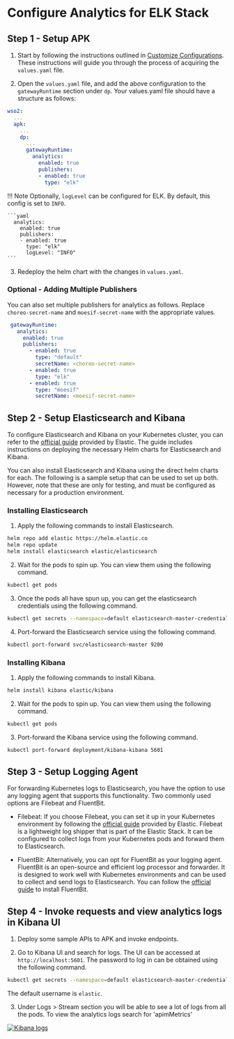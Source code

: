 # Configure Analytics for ELK Stack

## Step 1 - Setup APK

1. Start by following the instructions outlined in [Customize Configurations](../Customize-Configurations.md). These instructions will guide you through the process of acquiring the `values.yaml` file.
   
2. Open the `values.yaml` file, and add the above configuration to the `gatewayRuntime` section under `dp`. Your values.yaml file should have a structure as follows:

```yaml
wso2:
  ...
  apk:
    ...
    dp:
      ...
      gatewayRuntime:
        analytics:
          enabled: true
          publishers:
          - enabled: true
            type: "elk"
```

!!! Note
    Optionally, `logLevel` can be configured for ELK. By default, this config is set to `INFO`.

    ```yaml
      analytics:
        enabled: true
        publishers:
        - enabled: true
          type: "elk"
          logLevel: "INFO"
    ```

3. Redeploy the helm chart with the changes in `values.yaml`.

### Optional - Adding Multiple Publishers

You can also set multiple publishers for analytics as follows. Replace `choreo-secret-name` and `moesif-secret-name` with the appropriate values.

```yaml
 gatewayRuntime:
   analytics:
     enabled: true
     publishers:
       - enabled: true
         type: "default"
         secretName: <choreo-secret-name>
       - enabled: true
         type: "elk"
       - enabled: true
         type: "moesif"
         secretName: <moesif-secret-name>
```

## Step 2 - Setup Elasticsearch and Kibana

To configure Elasticsearch and Kibana on your Kubernetes cluster, you can refer to the [official guide](https://www.elastic.co/guide/en/cloud-on-k8s/current/k8s-stack-helm-chart.html) provided by Elastic. The guide includes instructions on deploying the necessary Helm charts for Elasticsearch and Kibana.

You can also install Elasticsearch and Kibana using the direct helm charts for each. The following is a sample setup that can be used to set up both. However, note that these are only for testing, and must be configured as necessary for a production environment.

### Installing Elasticsearch

1. Apply the following commands to install Elasticsearch.

```bash
helm repo add elastic https://helm.elastic.co
helm repo update
helm install elasticsearch elastic/elasticsearch
```

2. Wait for the pods to spin up. You can view them using the following command.
   
```bash
kubectl get pods
```

3. Once the pods all have spun up, you can get the elasticsearch credentials using the following command.
   
```bash
kubectl get secrets --namespace=default elasticsearch-master-credentials -ojsonpath='{.data.password}' | base64 -d
```

4. Port-forward the Elasticsearch service using the following command.
   
```bash
kubectl port-forward svc/elasticsearch-master 9200
```

### Installing Kibana

1. Apply the following commands to install Kibana.

```bash
helm install kibana elastic/kibana 
```

2. Wait for the pods to spin up. You can view them using the following command.

```bash
kubectl get pods
```

3. Port-forward the Kibana service using the following command.

```bash
kubectl port-forward deployment/kibana-kibana 5601
```

## Step 3 - Setup Logging Agent 

For forwarding Kubernetes logs to Elasticsearch, you have the option to use any logging agent that supports this functionality. Two commonly used options are Filebeat and FluentBit.

   - Filebeat: If you choose Filebeat, you can set it up in your Kubernetes environment by following the [official guide](https://www.elastic.co/guide/en/beats/filebeat/current/running-on-kubernetes.html) provided by Elastic. Filebeat is a lightweight log shipper that is part of the Elastic Stack. It can be configured to collect logs from your Kubernetes pods and forward them to Elasticsearch.

   - FluentBit: Alternatively, you can opt for FluentBit as your logging agent. FluentBit is an open-source and efficient log processor and forwarder. It is designed to work well with Kubernetes environments and can be used to collect and send logs to Elasticsearch. You can follow the [official guide](https://docs.fluentbit.io/manual/installation/kubernetes) to install FluentBit.


## Step 4 - Invoke requests and view analytics logs in Kibana UI

1. Deploy some sample APIs to APK and invoke endpoints.
   
2. Go to Kibana UI and search for logs. The UI can be accessed at `http://localhost:5601`. The password to log in can be obtained using the following command.
   
```bash
kubectl get secrets --namespace=default elasticsearch-master-credentials -ojsonpath='{.data.password}' | base64 -d
```

The default username is `elastic`.

3. Under Logs > Stream section you will be able to see a lot of logs from all the pods. To view the analytics logs search for 'apimMetrics'

[![Kibana logs](../../assets/img/analytics/kibana-logs-view.png)](../../assets/img/analytics/kibana-logs-view.png)

